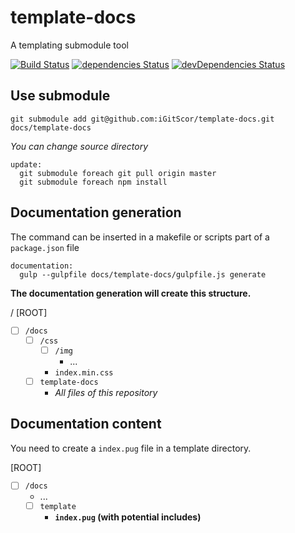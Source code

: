 # template-docs

A templating submodule tool

[![Build Status](https://travis-ci.org/iGitScor/template-docs.svg?branch=master)](https://travis-ci.org/iGitScor/template-docs)
[![dependencies Status](https://david-dm.org/iGitScor/template-docs/status.svg)](https://david-dm.org/iGitScor/template-docs)
[![devDependencies Status](https://david-dm.org/iGitScor/template-docs/dev-status.svg)](https://david-dm.org/iGitScor/template-docs?type=dev)

## Use submodule

`git submodule add git@github.com:iGitScor/template-docs.git docs/template-docs`

_You can change source directory_

```make
update:
  git submodule foreach git pull origin master
  git submodule foreach npm install
```

## Documentation generation

The command can be inserted in a makefile or scripts part of a `package.json` file

```make
documentation:
  gulp --gulpfile docs/template-docs/gulpfile.js generate
```

**The documentation generation will create this structure.**

/ [ROOT]
- [ ] `/docs`
  - [ ] `/css`
    - [ ] `/img`
      - ...
    - `index.min.css`
  - [ ] `template-docs`
    - _All files of this repository_

## Documentation content

You need to create a `index.pug` file in a template directory.

[ROOT]
- [ ] `/docs`
  - ...
  - [ ] `template`
    - **`index.pug` (with potential includes)**
